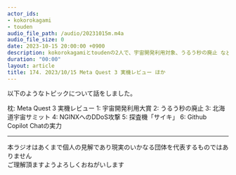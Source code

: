 ```yaml
---
actor_ids:
- kokorokagami
- touden
audio_file_path: /audio/20231015m.m4a
audio_file_size: 0
date: 2023-10-15 20:00:00 +0900
description: kokorokagamiとtoudenの2人で、宇宙開発利用対象、うるう秒の廃止 など について話しました。
duration: "00:00"
layout: article
title: 174. 2023/10/15 Meta Quest 3 実機レビュー ほか
---
```


以下のようなトピックについて話をしました。

枕: Meta Quest 3 実機レビュー
1: 宇宙開発利用大賞
2: うるう秒の廃止
3: 北海道宇宙サミット
4: NGINXへのDDoS攻撃
5: 探査機「サイキ」
6: Github Copilot Chatの実力

___

本ラジオはあくまで個人の見解であり現実のいかなる団体を代表するものではありません  
ご理解頂ますようよろしくおねがいします  
